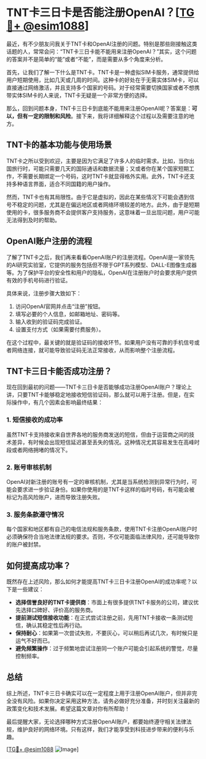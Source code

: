 # TNT卡三日卡是否能注册OpenAI？[[TG💪+ @esim1088](https://t.me/s/esim1088)]

最近，有不少朋友问我关于TNT卡和OpenAI注册的问题。特别是那些刚接触这类话题的人，常常会问：“TNT卡三日卡能不能用来注册OpenAI？”其实，这个问题的答案并不是简单的“能”或者“不能”，而是需要从多个角度来分析。

首先，让我们了解一下什么是TNT卡。TNT卡是一种虚拟SIM卡服务，通常提供给用户短期使用，比如几天或几周的时间。这种卡的好处在于无需实体SIM卡，可以直接通过网络激活，并且支持多个国家的号码。对于经常需要切换国家或者不想携带实体SIM卡的人来说，TNT卡无疑是一个非常方便的选择。

那么，回到问题本身，TNT卡三日卡到底能不能用来注册OpenAI呢？答案是：**可以，但有一定的限制和风险**。接下来，我将详细解释这个过程以及需要注意的地方。

## TNT卡的基本功能与使用场景

TNT卡之所以受到欢迎，主要是因为它满足了许多人的临时需求。比如，当你出国旅行时，可能只需要几天的国际通话和数据流量；又或者你在某个国家短期工作，不需要长期绑定一个号码，这时TNT卡就显得格外实用。此外，TNT卡还支持多种语言界面，适合不同国籍的用户操作。

然而，TNT卡也有其局限性。由于它是虚拟的，因此在某些情况下可能会遇到信号不稳定的问题，尤其是在偏远地区或者网络环境较差的地方。此外，由于是短期使用的卡，很多服务商不会提供客户支持服务，这意味着一旦出现问题，用户可能无法得到及时的帮助。

## OpenAI账户注册的流程

了解了TNT卡之后，我们再来看看OpenAI账户的注册流程。OpenAI是一家领先的AI研究实验室，它提供的服务包括但不限于GPT系列模型、DALL-E图像生成器等。为了保护平台的安全性和用户的隐私，OpenAI在注册账户时会要求用户提供有效的手机号码进行验证。

具体来说，注册步骤大致如下：

1. 访问OpenAI官网并点击“注册”按钮。
2. 填写必要的个人信息，如邮箱地址、密码等。
3. 输入收到的验证码完成验证。
4. 设置支付方式（如果需要付费服务）。

在这个过程中，最关键的就是验证码的接收环节。如果用户没有可靠的手机信号或者网络连接，就可能导致验证码无法正常接收，从而影响整个注册流程。

## TNT卡三日卡能否成功注册？

现在回到最初的问题——TNT卡三日卡是否能够成功注册OpenAI账户？理论上讲，只要TNT卡能够稳定地接收短信验证码，那么就可以用于注册。但是，在实际操作中，有几个因素会影响最终结果：

### 1. 短信接收的成功率

虽然TNT卡支持接收来自世界各地的服务商发送的短信，但由于运营商之间的技术差异，有时候会出现短信延迟甚至丢失的情况。这种情况尤其容易发生在高峰时段或者网络拥堵的情况下。

### 2. 账号审核机制

OpenAI对新注册的账号有一定的审核机制，尤其是当系统检测到异常行为时，可能会要求进一步验证身份。如果你使用的是TNT卡这样的临时号码，有可能会被标记为高风险账户，进而导致注册失败。

### 3. 服务条款遵守情况

每个国家和地区都有自己的电信法规和服务条款，使用TNT卡注册OpenAI账户时必须确保符合当地法律法规的要求。否则，不仅可能面临法律风险，还可能导致你的账户被封禁。

## 如何提高成功率？

既然存在上述风险，那么如何才能提高TNT卡三日卡注册OpenAI的成功率呢？以下是一些建议：

- **选择信誉良好的TNT卡提供商**：市面上有很多提供TNT卡服务的公司，建议优先选择口碑好、评价高的服务商。
- **提前测试短信接收功能**：在正式尝试注册之前，先用TNT卡接收一条测试短信，确认其稳定性后再行动。
- **保持耐心**：如果第一次尝试失败，不要灰心，可以稍后再试几次，有时候只是运气不好而已。
- **避免频繁操作**：过于频繁地尝试注册同一个账户可能会引起系统的警觉，尽量控制频率。

## 总结

综上所述，TNT卡三日卡确实可以在一定程度上用于注册OpenAI账户，但并非完全没有风险。如果你决定采用这种方法，请务必做好充分准备，并时刻关注最新的政策变化和技术发展。希望这篇文章对你有所帮助！

最后提醒大家，无论选择哪种方式注册OpenAI账户，都要始终遵守相关法律法规，维护良好的网络环境。只有这样，我们才能享受到科技进步带来的便利与乐趣。

[[TG💪+ @esim1088](https://t.me/s/esim1088) ![Image](https://i.postimg.cc/4NQfJmqS/Snipaste-2025-05-13-00-14-12.png)]